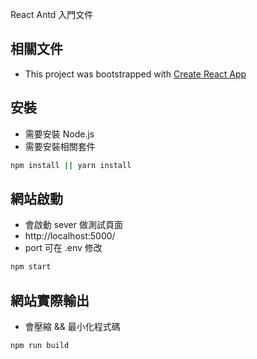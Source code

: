 React Antd 入門文件

## 相關文件

- This project was bootstrapped with [Create React App](https://github.com/facebook/create-react-app)

## 安裝

- 需要安裝 Node.js
- 需要安裝相關套件

```sh
npm install || yarn install
```

## 網站啟動

- 會啟動 sever 做測試頁面
- http://localhost:5000/
- port 可在 .env 修改

```sh
npm start
```

## 網站實際輸出

- 會壓縮 && 最小化程式碼

```sh
npm run build
```
